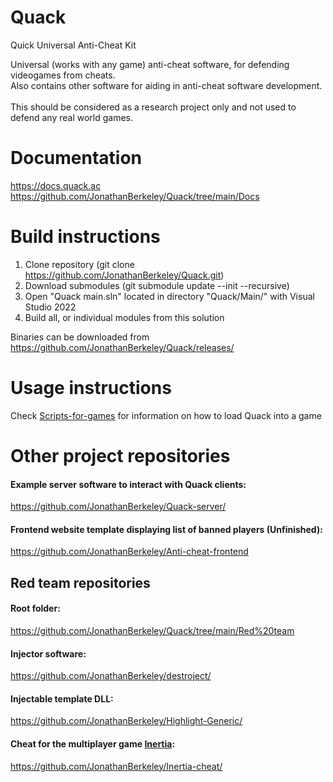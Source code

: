 # Quack
Quick Universal Anti-Cheat Kit    

Universal (works with any game) anti-cheat software, for defending videogames from cheats.    
Also contains other software for aiding in anti-cheat software development.    
<br>
This should be considered as a research project only and not used to defend any real world games.    

# Documentation
https://docs.quack.ac    
https://github.com/JonathanBerkeley/Quack/tree/main/Docs    

# Build instructions
1. Clone repository (git clone https://github.com/JonathanBerkeley/Quack.git)    
2. Download submodules (git submodule update --init --recursive)    
3. Open "Quack main.sln" located in directory "Quack/Main/" with Visual Studio 2022    
4. Build all, or individual modules from this solution    

Binaries can be downloaded from https://github.com/JonathanBerkeley/Quack/releases/    

# Usage instructions
Check [Scripts-for-games](https://github.com/JonathanBerkeley/Quack/tree/main/Scripts-for-games) for information on how to load Quack into a game    

# Other project repositories
#### Example server software to interact with Quack clients:
https://github.com/JonathanBerkeley/Quack-server/    
#### Frontend website template displaying list of banned players (Unfinished):
https://github.com/JonathanBerkeley/Anti-cheat-frontend    

## Red team repositories
#### Root folder:
https://github.com/JonathanBerkeley/Quack/tree/main/Red%20team    
#### Injector software:
https://github.com/JonathanBerkeley/destroject/    
#### Injectable template DLL:
https://github.com/JonathanBerkeley/Highlight-Generic/    
#### Cheat for the multiplayer game [Inertia](https://github.com/JonathanBerkeley/Inertia/):    
https://github.com/JonathanBerkeley/Inertia-cheat/    
